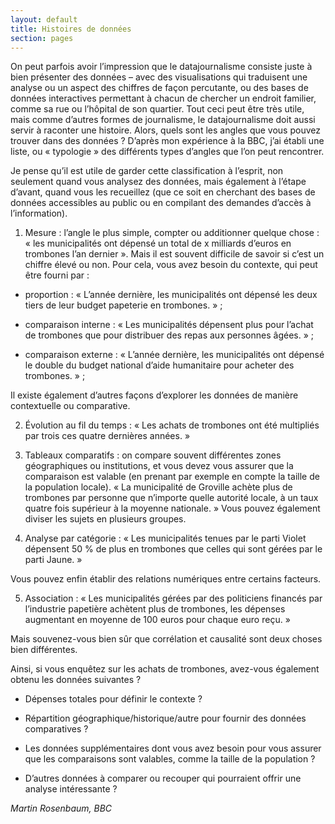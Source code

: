 ```yaml
---
layout: default
title: Histoires de données
section: pages
---
```


On peut parfois avoir l’impression que le datajournalisme consiste juste à bien présenter des données – avec des visualisations qui traduisent une analyse ou un aspect des chiffres de façon percutante, ou des bases de données interactives permettant à chacun de chercher un endroit familier, comme sa rue ou l’hôpital de son quartier. Tout ceci peut être très utile, mais comme d’autres formes de journalisme, le datajournalisme doit aussi servir à raconter une histoire. Alors, quels sont les angles que vous pouvez trouver dans des données ? D’après mon expérience à la BBC, j’ai établi une liste, ou « typologie » des différents types d’angles que l’on peut rencontrer.

Je pense qu’il est utile de garder cette classification à l’esprit, non seulement quand vous analysez des données, mais également à l’étape d’avant, quand vous les recueillez (que ce soit en cherchant des bases de données accessibles au public ou en compilant des demandes d’accès à l’information).

1. Mesure : l’angle le plus simple, compter ou additionner quelque chose : « les municipalités ont dépensé un total de x milliards d’euros en trombones l’an dernier ». Mais il est souvent difficile de savoir si c’est un chiffre élevé ou non. Pour cela, vous avez besoin du contexte, qui peut être fourni par :

* proportion : « L’année dernière, les municipalités ont dépensé les deux tiers de leur budget papeterie en trombones. » ;

* comparaison interne : « Les municipalités dépensent plus pour l’achat de trombones que pour distribuer des repas aux personnes âgées. » ;

* comparaison externe : « L’année dernière, les municipalités ont dépensé le double du budget national d’aide humanitaire pour acheter des trombones. » ;

Il existe également d’autres façons d’explorer les données de manière contextuelle ou comparative.

2. Évolution au fil du temps : « Les achats de trombones ont été multipliés par trois ces quatre dernières années. »

3. Tableaux comparatifs : on compare souvent différentes zones géographiques ou institutions, et vous devez vous assurer que la comparaison est valable (en prenant par exemple en compte la taille de la population locale). « La municipalité de Groville achète plus de trombones par personne que n’importe quelle autorité locale, à un taux quatre fois supérieur à la moyenne nationale. » Vous pouvez également diviser les sujets en plusieurs groupes.

4. Analyse par catégorie : « Les municipalités tenues par le parti Violet dépensent 50 % de plus en trombones que celles qui sont gérées par le parti Jaune. »

Vous pouvez enfin établir des relations numériques entre certains facteurs.

5. Association : « Les municipalités gérées par des politiciens financés par l’industrie papetière achètent plus de trombones, les dépenses augmentant en moyenne de 100 euros pour chaque euro reçu. »

Mais souvenez-vous bien sûr que corrélation et causalité sont deux choses bien différentes.

Ainsi, si vous enquêtez sur les achats de trombones, avez-vous également obtenu les données suivantes ?

* Dépenses totales pour définir le contexte ?

* Répartition géographique/historique/autre pour fournir des données comparatives ?

* Les données supplémentaires dont vous avez besoin pour vous assurer que les comparaisons sont valables, comme la taille de la population ?

* D’autres données à comparer ou recouper qui pourraient offrir une analyse intéressante ?

_Martin Rosenbaum, BBC_